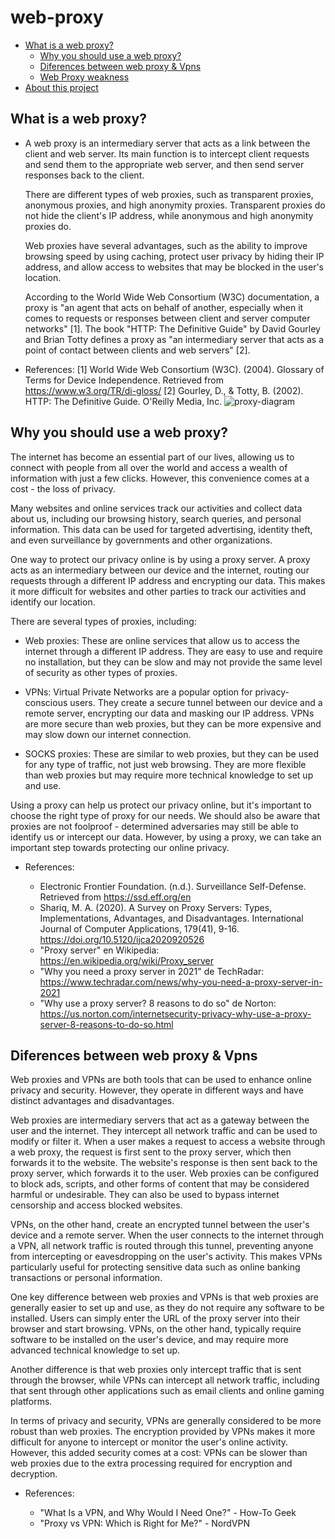 # web-proxy

- [What is a web proxy?](What-is-a-web.proxy?)
   - [Why you should use a web proxy?](Why-you-should-use-a-web-proxy?)
   - [Diferences between web proxy & Vpns](Diferences-between-web-proxy-&-Vpns)
   - [Web Proxy weakness](Web-Proxy-weakness)
- [About this project](About-this-project)
## What is a web proxy?

- A web proxy is an intermediary server that acts as a link between the client and web server. Its main function is to intercept client requests and send them to the appropriate web server, and then send server responses back to the client.

  There are different types of web proxies, such as transparent proxies, anonymous proxies, and high anonymity proxies. Transparent proxies do not hide the client's IP address, while anonymous and high anonymity proxies do.

  Web proxies have several advantages, such as the ability to improve browsing speed by using caching, protect user privacy by hiding their IP address, and allow access to websites that may be blocked in the user's location.

  According to the World Wide Web Consortium (W3C) documentation, a proxy is "an agent that acts on behalf of another, especially when it comes to requests or responses between client and server computer networks" [1]. The book "HTTP: The Definitive Guide" by David Gourley and Brian Totty defines a proxy as "an intermediary server that acts as a point of contact between clients and web servers" [2].

- References:
  [1] World Wide Web Consortium (W3C). (2004). Glossary of Terms for Device Independence. Retrieved from https://www.w3.org/TR/di-gloss/
  [2] Gourley, D., & Totty, B. (2002). HTTP: The Definitive Guide. O'Reilly Media, Inc.
![proxy-diagram](https://user-images.githubusercontent.com/88646148/236625471-8d3cbc0e-3376-46b1-bb29-bdff25cb1a40.png)

## Why you should use a web proxy?

  The internet has become an essential part of our lives, allowing us to connect with people from all over the world and access a wealth of information with just a few clicks. However, this convenience comes at a cost - the loss of privacy.

  Many websites and online services track our activities and collect data about us, including our browsing history, search queries, and personal information. This data can be used for targeted advertising, identity theft, and even surveillance by governments and other organizations.

  One way to protect our privacy online is by using a proxy server. A proxy acts as an intermediary between our device and the internet, routing our requests through a different IP address and encrypting our data. This makes it more difficult for websites and other parties to track our activities and identify our location.

There are several types of proxies, including:

 - Web proxies: These are online services that allow us to access the internet through a different IP address. They are easy to use and require no installation, but they can be slow and may not provide the same level of security as other types of proxies.

  - VPNs: Virtual Private Networks are a popular option for privacy-conscious users. They create a secure tunnel between our device and a remote server, encrypting our data and masking our IP address. VPNs are more secure than web proxies, but they can be more expensive and may slow down our internet connection.

  - SOCKS proxies: These are similar to web proxies, but they can be used for any type of traffic, not just web browsing. They are more flexible than web proxies but may require more technical knowledge to set up and use.

  Using a proxy can help us protect our privacy online, but it's important to choose the right type of proxy for our needs. We should also be aware that proxies are not foolproof - determined adversaries may still be able to identify us or intercept our data. However, by using a proxy, we can take an important step towards protecting our online privacy.

- References:

  - Electronic Frontier Foundation. (n.d.). Surveillance Self-Defense. Retrieved from https://ssd.eff.org/en
  - Shariq, M. A. (2020). A Survey on Proxy Servers: Types, Implementations, Advantages, and Disadvantages. International Journal of Computer Applications, 179(41), 9-16. https://doi.org/10.5120/ijca2020920526
  - "Proxy server" en Wikipedia: https://en.wikipedia.org/wiki/Proxy_server
  - "Why you need a proxy server in 2021" de TechRadar: https://www.techradar.com/news/why-you-need-a-proxy-server-in-2021
  - "Why use a proxy server? 8 reasons to do so" de Norton: https://us.norton.com/internetsecurity-privacy-why-use-a-proxy-server-8-reasons-to-do-so.html

## Diferences between web proxy & Vpns

Web proxies and VPNs are both tools that can be used to enhance online privacy and security. However, they operate in different ways and have distinct advantages and disadvantages.

Web proxies are intermediary servers that act as a gateway between the user and the internet. They intercept all network traffic and can be used to modify or filter it. When a user makes a request to access a website through a web proxy, the request is first sent to the proxy server, which then forwards it to the website. The website's response is then sent back to the proxy server, which forwards it to the user. Web proxies can be configured to block ads, scripts, and other forms of content that may be considered harmful or undesirable. They can also be used to bypass internet censorship and access blocked websites.

VPNs, on the other hand, create an encrypted tunnel between the user's device and a remote server. When the user connects to the internet through a VPN, all network traffic is routed through this tunnel, preventing anyone from intercepting or eavesdropping on the user's activity. This makes VPNs particularly useful for protecting sensitive data such as online banking transactions or personal information.

One key difference between web proxies and VPNs is that web proxies are generally easier to set up and use, as they do not require any software to be installed. Users can simply enter the URL of the proxy server into their browser and start browsing. VPNs, on the other hand, typically require software to be installed on the user's device, and may require more advanced technical knowledge to set up.

Another difference is that web proxies only intercept traffic that is sent through the browser, while VPNs can intercept all network traffic, including that sent through other applications such as email clients and online gaming platforms.

In terms of privacy and security, VPNs are generally considered to be more robust than web proxies. The encryption provided by VPNs makes it more difficult for anyone to intercept or monitor the user's online activity. However, this added security comes at a cost: VPNs can be slower than web proxies due to the extra processing required for encryption and decryption.

- References:

  - "What Is a VPN, and Why Would I Need One?" - How-To Geek
  - "Proxy vs VPN: Which is Right for Me?" - NordVPN
